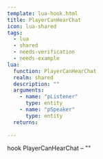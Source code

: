 ```yaml
---
template: lua-hook.html
title: PlayerCanHearChat
icon: lua-shared
tags:
  - lua
  - shared
  - needs-verification
  - needs-example
lua:
  function: PlayerCanHearChat
  realm: shared
  description: ""
  arguments:
    - name: "pListener"
      type: entity
    - name: "pSpeaker"
      type: entity
  returns:
    
---
```


<div class="lua__search__keywords">
hook PlayerCanHearChat &#x2013; ""
</div>
